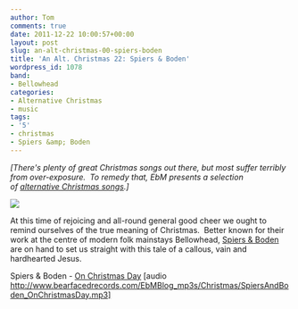 ```yaml
---
author: Tom
comments: true
date: 2011-12-22 10:00:57+00:00
layout: post
slug: an-alt-christmas-00-spiers-boden
title: 'An Alt. Christmas 22: Spiers & Boden'
wordpress_id: 1078
band:
- Bellowhead
categories:
- Alternative Christmas
- music
tags:
- '5'
- christmas
- Spiers &amp; Boden
---
```


_[There's plenty of great Christmas songs out there, but most suffer terribly from over-exposure.  To remedy that, EbM presents a selection of [alternative Christmas songs](http://eatenbymonsters.wordpress.com/category/alternative-christmas/).]_

[![](http://eatenbymonsters.files.wordpress.com/2011/12/spiersboden.png)](http://eatenbymonsters.files.wordpress.com/2011/12/spiersboden.png)

At this time of rejoicing and all-round general good cheer we ought to remind ourselves of the true meaning of Christmas.  Better known for their work at the centre of modern folk mainstays Bellowhead, [Spiers & Boden](http://www.spiersandboden.com/index1.html) are on hand to set us straight with this tale of a callous, vain and hardhearted Jesus.

Spiers & Boden - [On Christmas Day](http://www.bearfacedrecords.com/EbMBlog_mp3s/Christmas/SpiersAndBoden_OnChristmasDay.mp3) [audio http://www.bearfacedrecords.com/EbMBlog_mp3s/Christmas/SpiersAndBoden_OnChristmasDay.mp3]
